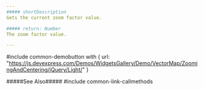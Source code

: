 ```yaml
---
##### shortDescription
Gets the current zoom factor value.

##### return: Number
The zoom factor value.

---
```

#include common-demobutton with {
    url: "https://js.devexpress.com/Demos/WidgetsGallery/Demo/VectorMap/ZoomingAndCentering/jQuery/Light/"
}

#####See Also#####
#include common-link-callmethods